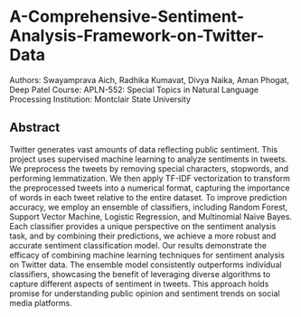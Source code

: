 # A-Comprehensive-Sentiment-Analysis-Framework-on-Twitter-Data

Authors: Swayamprava Aich, Radhika Kumavat, Divya Naika, Aman Phogat, Deep Patel
Course: APLN-552: Special Topics in Natural Language Processing
Institution: Montclair State University

## Abstract

Twitter generates vast amounts of data reflecting public sentiment. This project uses supervised machine learning to analyze sentiments in tweets. We preprocess the tweets by removing special characters, stopwords, and performing lemmatization. We then apply TF-IDF vectorization to transform the preprocessed tweets into a numerical format, capturing the importance of words in each tweet relative to the entire dataset.
To improve prediction accuracy, we employ an ensemble of classifiers, including Random Forest, Support Vector Machine, Logistic Regression, and Multinomial Naive Bayes. Each classifier provides a unique perspective on the sentiment analysis task, and by combining their predictions, we achieve a more robust and accurate sentiment classification model.
Our results demonstrate the efficacy of combining machine learning techniques for sentiment analysis on Twitter data. The ensemble model consistently outperforms individual classifiers, showcasing the benefit of leveraging diverse algorithms to capture different aspects of sentiment in tweets. This approach holds promise for understanding public opinion and sentiment trends on social media platforms.
